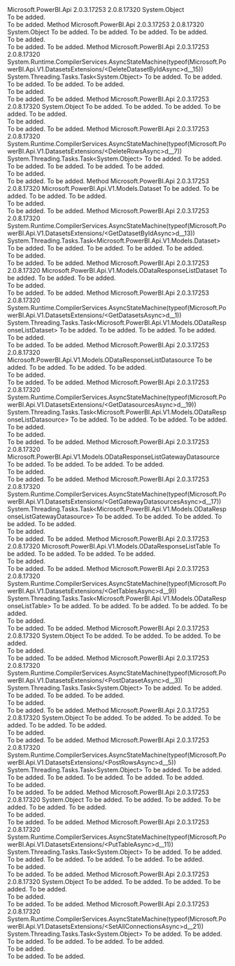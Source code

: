 <Type Name="DatasetsExtensions" FullName="Microsoft.PowerBI.Api.V1.DatasetsExtensions">
  <TypeSignature Language="C#" Value="public static class DatasetsExtensions" />
  <TypeSignature Language="ILAsm" Value=".class public auto ansi abstract sealed beforefieldinit DatasetsExtensions extends System.Object" />
  <TypeSignature Language="DocId" Value="T:Microsoft.PowerBI.Api.V1.DatasetsExtensions" />
  <TypeSignature Language="VB.NET" Value="Public Module DatasetsExtensions" />
  <TypeSignature Language="F#" Value="type DatasetsExtensions = class" />
  <AssemblyInfo>
    <AssemblyName>Microsoft.PowerBI.Api</AssemblyName>
    <AssemblyVersion>2.0.3.17253</AssemblyVersion>
    <AssemblyVersion>2.0.8.17320</AssemblyVersion>
  </AssemblyInfo>
  <Base>
    <BaseTypeName>System.Object</BaseTypeName>
  </Base>
  <Interfaces />
  <Docs>
    <summary>To be added.</summary>
    <remarks>To be added.</remarks>
  </Docs>
  <Members>
    <Member MemberName="DeleteDatasetById">
      <MemberSignature Language="C#" Value="public static object DeleteDatasetById (this Microsoft.PowerBI.Api.V1.IDatasets operations, string collectionName, string workspaceId, string datasetKey);" />
      <MemberSignature Language="ILAsm" Value=".method public static hidebysig object DeleteDatasetById(class Microsoft.PowerBI.Api.V1.IDatasets operations, string collectionName, string workspaceId, string datasetKey) cil managed" />
      <MemberSignature Language="DocId" Value="M:Microsoft.PowerBI.Api.V1.DatasetsExtensions.DeleteDatasetById(Microsoft.PowerBI.Api.V1.IDatasets,System.String,System.String,System.String)" />
      <MemberSignature Language="VB.NET" Value="&lt;Extension()&gt;&#xA;Public Function DeleteDatasetById (operations As IDatasets, collectionName As String, workspaceId As String, datasetKey As String) As Object" />
      <MemberSignature Language="F#" Value="static member DeleteDatasetById : Microsoft.PowerBI.Api.V1.IDatasets * string * string * string -&gt; obj" Usage="Microsoft.PowerBI.Api.V1.DatasetsExtensions.DeleteDatasetById (operations, collectionName, workspaceId, datasetKey)" />
      <MemberType>Method</MemberType>
      <AssemblyInfo>
        <AssemblyName>Microsoft.PowerBI.Api</AssemblyName>
        <AssemblyVersion>2.0.3.17253</AssemblyVersion>
        <AssemblyVersion>2.0.8.17320</AssemblyVersion>
      </AssemblyInfo>
      <ReturnValue>
        <ReturnType>System.Object</ReturnType>
      </ReturnValue>
      <Parameters>
        <Parameter Name="operations" Type="Microsoft.PowerBI.Api.V1.IDatasets" RefType="this" />
        <Parameter Name="collectionName" Type="System.String" />
        <Parameter Name="workspaceId" Type="System.String" />
        <Parameter Name="datasetKey" Type="System.String" />
      </Parameters>
      <Docs>
        <param name="operations">To be added.</param>
        <param name="collectionName">To be added.</param>
        <param name="workspaceId">To be added.</param>
        <param name="datasetKey">To be added.</param>
        <summary>To be added.</summary>
        <returns>To be added.</returns>
        <remarks>To be added.</remarks>
      </Docs>
    </Member>
    <Member MemberName="DeleteDatasetByIdAsync">
      <MemberSignature Language="C#" Value="public static System.Threading.Tasks.Task&lt;object&gt; DeleteDatasetByIdAsync (this Microsoft.PowerBI.Api.V1.IDatasets operations, string collectionName, string workspaceId, string datasetKey, System.Threading.CancellationToken cancellationToken = null);" />
      <MemberSignature Language="ILAsm" Value=".method public static hidebysig class System.Threading.Tasks.Task`1&lt;object&gt; DeleteDatasetByIdAsync(class Microsoft.PowerBI.Api.V1.IDatasets operations, string collectionName, string workspaceId, string datasetKey, valuetype System.Threading.CancellationToken cancellationToken) cil managed" />
      <MemberSignature Language="DocId" Value="M:Microsoft.PowerBI.Api.V1.DatasetsExtensions.DeleteDatasetByIdAsync(Microsoft.PowerBI.Api.V1.IDatasets,System.String,System.String,System.String,System.Threading.CancellationToken)" />
      <MemberSignature Language="F#" Value="static member DeleteDatasetByIdAsync : Microsoft.PowerBI.Api.V1.IDatasets * string * string * string * System.Threading.CancellationToken -&gt; System.Threading.Tasks.Task&lt;obj&gt;" Usage="Microsoft.PowerBI.Api.V1.DatasetsExtensions.DeleteDatasetByIdAsync (operations, collectionName, workspaceId, datasetKey, cancellationToken)" />
      <MemberType>Method</MemberType>
      <AssemblyInfo>
        <AssemblyName>Microsoft.PowerBI.Api</AssemblyName>
        <AssemblyVersion>2.0.3.17253</AssemblyVersion>
        <AssemblyVersion>2.0.8.17320</AssemblyVersion>
      </AssemblyInfo>
      <Attributes>
        <Attribute>
          <AttributeName>System.Runtime.CompilerServices.AsyncStateMachine(typeof(Microsoft.PowerBI.Api.V1.DatasetsExtensions/&lt;DeleteDatasetByIdAsync&gt;d__15))</AttributeName>
        </Attribute>
      </Attributes>
      <ReturnValue>
        <ReturnType>System.Threading.Tasks.Task&lt;System.Object&gt;</ReturnType>
      </ReturnValue>
      <Parameters>
        <Parameter Name="operations" Type="Microsoft.PowerBI.Api.V1.IDatasets" RefType="this" />
        <Parameter Name="collectionName" Type="System.String" />
        <Parameter Name="workspaceId" Type="System.String" />
        <Parameter Name="datasetKey" Type="System.String" />
        <Parameter Name="cancellationToken" Type="System.Threading.CancellationToken" />
      </Parameters>
      <Docs>
        <param name="operations">To be added.</param>
        <param name="collectionName">To be added.</param>
        <param name="workspaceId">To be added.</param>
        <param name="datasetKey">To be added.</param>
        <param name="cancellationToken">To be added.</param>
        <summary>To be added.</summary>
        <returns>To be added.</returns>
        <remarks>To be added.</remarks>
      </Docs>
    </Member>
    <Member MemberName="DeleteRows">
      <MemberSignature Language="C#" Value="public static object DeleteRows (this Microsoft.PowerBI.Api.V1.IDatasets operations, string collectionName, string workspaceId, string datasetKey, string tableName);" />
      <MemberSignature Language="ILAsm" Value=".method public static hidebysig object DeleteRows(class Microsoft.PowerBI.Api.V1.IDatasets operations, string collectionName, string workspaceId, string datasetKey, string tableName) cil managed" />
      <MemberSignature Language="DocId" Value="M:Microsoft.PowerBI.Api.V1.DatasetsExtensions.DeleteRows(Microsoft.PowerBI.Api.V1.IDatasets,System.String,System.String,System.String,System.String)" />
      <MemberSignature Language="VB.NET" Value="&lt;Extension()&gt;&#xA;Public Function DeleteRows (operations As IDatasets, collectionName As String, workspaceId As String, datasetKey As String, tableName As String) As Object" />
      <MemberSignature Language="F#" Value="static member DeleteRows : Microsoft.PowerBI.Api.V1.IDatasets * string * string * string * string -&gt; obj" Usage="Microsoft.PowerBI.Api.V1.DatasetsExtensions.DeleteRows (operations, collectionName, workspaceId, datasetKey, tableName)" />
      <MemberType>Method</MemberType>
      <AssemblyInfo>
        <AssemblyName>Microsoft.PowerBI.Api</AssemblyName>
        <AssemblyVersion>2.0.3.17253</AssemblyVersion>
        <AssemblyVersion>2.0.8.17320</AssemblyVersion>
      </AssemblyInfo>
      <ReturnValue>
        <ReturnType>System.Object</ReturnType>
      </ReturnValue>
      <Parameters>
        <Parameter Name="operations" Type="Microsoft.PowerBI.Api.V1.IDatasets" RefType="this" />
        <Parameter Name="collectionName" Type="System.String" />
        <Parameter Name="workspaceId" Type="System.String" />
        <Parameter Name="datasetKey" Type="System.String" />
        <Parameter Name="tableName" Type="System.String" />
      </Parameters>
      <Docs>
        <param name="operations">To be added.</param>
        <param name="collectionName">To be added.</param>
        <param name="workspaceId">To be added.</param>
        <param name="datasetKey">To be added.</param>
        <param name="tableName">To be added.</param>
        <summary>To be added.</summary>
        <returns>To be added.</returns>
        <remarks>To be added.</remarks>
      </Docs>
    </Member>
    <Member MemberName="DeleteRowsAsync">
      <MemberSignature Language="C#" Value="public static System.Threading.Tasks.Task&lt;object&gt; DeleteRowsAsync (this Microsoft.PowerBI.Api.V1.IDatasets operations, string collectionName, string workspaceId, string datasetKey, string tableName, System.Threading.CancellationToken cancellationToken = null);" />
      <MemberSignature Language="ILAsm" Value=".method public static hidebysig class System.Threading.Tasks.Task`1&lt;object&gt; DeleteRowsAsync(class Microsoft.PowerBI.Api.V1.IDatasets operations, string collectionName, string workspaceId, string datasetKey, string tableName, valuetype System.Threading.CancellationToken cancellationToken) cil managed" />
      <MemberSignature Language="DocId" Value="M:Microsoft.PowerBI.Api.V1.DatasetsExtensions.DeleteRowsAsync(Microsoft.PowerBI.Api.V1.IDatasets,System.String,System.String,System.String,System.String,System.Threading.CancellationToken)" />
      <MemberSignature Language="F#" Value="static member DeleteRowsAsync : Microsoft.PowerBI.Api.V1.IDatasets * string * string * string * string * System.Threading.CancellationToken -&gt; System.Threading.Tasks.Task&lt;obj&gt;" Usage="Microsoft.PowerBI.Api.V1.DatasetsExtensions.DeleteRowsAsync (operations, collectionName, workspaceId, datasetKey, tableName, cancellationToken)" />
      <MemberType>Method</MemberType>
      <AssemblyInfo>
        <AssemblyName>Microsoft.PowerBI.Api</AssemblyName>
        <AssemblyVersion>2.0.3.17253</AssemblyVersion>
        <AssemblyVersion>2.0.8.17320</AssemblyVersion>
      </AssemblyInfo>
      <Attributes>
        <Attribute>
          <AttributeName>System.Runtime.CompilerServices.AsyncStateMachine(typeof(Microsoft.PowerBI.Api.V1.DatasetsExtensions/&lt;DeleteRowsAsync&gt;d__7))</AttributeName>
        </Attribute>
      </Attributes>
      <ReturnValue>
        <ReturnType>System.Threading.Tasks.Task&lt;System.Object&gt;</ReturnType>
      </ReturnValue>
      <Parameters>
        <Parameter Name="operations" Type="Microsoft.PowerBI.Api.V1.IDatasets" RefType="this" />
        <Parameter Name="collectionName" Type="System.String" />
        <Parameter Name="workspaceId" Type="System.String" />
        <Parameter Name="datasetKey" Type="System.String" />
        <Parameter Name="tableName" Type="System.String" />
        <Parameter Name="cancellationToken" Type="System.Threading.CancellationToken" />
      </Parameters>
      <Docs>
        <param name="operations">To be added.</param>
        <param name="collectionName">To be added.</param>
        <param name="workspaceId">To be added.</param>
        <param name="datasetKey">To be added.</param>
        <param name="tableName">To be added.</param>
        <param name="cancellationToken">To be added.</param>
        <summary>To be added.</summary>
        <returns>To be added.</returns>
        <remarks>To be added.</remarks>
      </Docs>
    </Member>
    <Member MemberName="GetDatasetById">
      <MemberSignature Language="C#" Value="public static Microsoft.PowerBI.Api.V1.Models.Dataset GetDatasetById (this Microsoft.PowerBI.Api.V1.IDatasets operations, string collectionName, string workspaceId, string datasetKey);" />
      <MemberSignature Language="ILAsm" Value=".method public static hidebysig class Microsoft.PowerBI.Api.V1.Models.Dataset GetDatasetById(class Microsoft.PowerBI.Api.V1.IDatasets operations, string collectionName, string workspaceId, string datasetKey) cil managed" />
      <MemberSignature Language="DocId" Value="M:Microsoft.PowerBI.Api.V1.DatasetsExtensions.GetDatasetById(Microsoft.PowerBI.Api.V1.IDatasets,System.String,System.String,System.String)" />
      <MemberSignature Language="VB.NET" Value="&lt;Extension()&gt;&#xA;Public Function GetDatasetById (operations As IDatasets, collectionName As String, workspaceId As String, datasetKey As String) As Dataset" />
      <MemberSignature Language="F#" Value="static member GetDatasetById : Microsoft.PowerBI.Api.V1.IDatasets * string * string * string -&gt; Microsoft.PowerBI.Api.V1.Models.Dataset" Usage="Microsoft.PowerBI.Api.V1.DatasetsExtensions.GetDatasetById (operations, collectionName, workspaceId, datasetKey)" />
      <MemberType>Method</MemberType>
      <AssemblyInfo>
        <AssemblyName>Microsoft.PowerBI.Api</AssemblyName>
        <AssemblyVersion>2.0.3.17253</AssemblyVersion>
        <AssemblyVersion>2.0.8.17320</AssemblyVersion>
      </AssemblyInfo>
      <ReturnValue>
        <ReturnType>Microsoft.PowerBI.Api.V1.Models.Dataset</ReturnType>
      </ReturnValue>
      <Parameters>
        <Parameter Name="operations" Type="Microsoft.PowerBI.Api.V1.IDatasets" RefType="this" />
        <Parameter Name="collectionName" Type="System.String" />
        <Parameter Name="workspaceId" Type="System.String" />
        <Parameter Name="datasetKey" Type="System.String" />
      </Parameters>
      <Docs>
        <param name="operations">To be added.</param>
        <param name="collectionName">To be added.</param>
        <param name="workspaceId">To be added.</param>
        <param name="datasetKey">To be added.</param>
        <summary>To be added.</summary>
        <returns>To be added.</returns>
        <remarks>To be added.</remarks>
      </Docs>
    </Member>
    <Member MemberName="GetDatasetByIdAsync">
      <MemberSignature Language="C#" Value="public static System.Threading.Tasks.Task&lt;Microsoft.PowerBI.Api.V1.Models.Dataset&gt; GetDatasetByIdAsync (this Microsoft.PowerBI.Api.V1.IDatasets operations, string collectionName, string workspaceId, string datasetKey, System.Threading.CancellationToken cancellationToken = null);" />
      <MemberSignature Language="ILAsm" Value=".method public static hidebysig class System.Threading.Tasks.Task`1&lt;class Microsoft.PowerBI.Api.V1.Models.Dataset&gt; GetDatasetByIdAsync(class Microsoft.PowerBI.Api.V1.IDatasets operations, string collectionName, string workspaceId, string datasetKey, valuetype System.Threading.CancellationToken cancellationToken) cil managed" />
      <MemberSignature Language="DocId" Value="M:Microsoft.PowerBI.Api.V1.DatasetsExtensions.GetDatasetByIdAsync(Microsoft.PowerBI.Api.V1.IDatasets,System.String,System.String,System.String,System.Threading.CancellationToken)" />
      <MemberSignature Language="F#" Value="static member GetDatasetByIdAsync : Microsoft.PowerBI.Api.V1.IDatasets * string * string * string * System.Threading.CancellationToken -&gt; System.Threading.Tasks.Task&lt;Microsoft.PowerBI.Api.V1.Models.Dataset&gt;" Usage="Microsoft.PowerBI.Api.V1.DatasetsExtensions.GetDatasetByIdAsync (operations, collectionName, workspaceId, datasetKey, cancellationToken)" />
      <MemberType>Method</MemberType>
      <AssemblyInfo>
        <AssemblyName>Microsoft.PowerBI.Api</AssemblyName>
        <AssemblyVersion>2.0.3.17253</AssemblyVersion>
        <AssemblyVersion>2.0.8.17320</AssemblyVersion>
      </AssemblyInfo>
      <Attributes>
        <Attribute>
          <AttributeName>System.Runtime.CompilerServices.AsyncStateMachine(typeof(Microsoft.PowerBI.Api.V1.DatasetsExtensions/&lt;GetDatasetByIdAsync&gt;d__13))</AttributeName>
        </Attribute>
      </Attributes>
      <ReturnValue>
        <ReturnType>System.Threading.Tasks.Task&lt;Microsoft.PowerBI.Api.V1.Models.Dataset&gt;</ReturnType>
      </ReturnValue>
      <Parameters>
        <Parameter Name="operations" Type="Microsoft.PowerBI.Api.V1.IDatasets" RefType="this" />
        <Parameter Name="collectionName" Type="System.String" />
        <Parameter Name="workspaceId" Type="System.String" />
        <Parameter Name="datasetKey" Type="System.String" />
        <Parameter Name="cancellationToken" Type="System.Threading.CancellationToken" />
      </Parameters>
      <Docs>
        <param name="operations">To be added.</param>
        <param name="collectionName">To be added.</param>
        <param name="workspaceId">To be added.</param>
        <param name="datasetKey">To be added.</param>
        <param name="cancellationToken">To be added.</param>
        <summary>To be added.</summary>
        <returns>To be added.</returns>
        <remarks>To be added.</remarks>
      </Docs>
    </Member>
    <Member MemberName="GetDatasets">
      <MemberSignature Language="C#" Value="public static Microsoft.PowerBI.Api.V1.Models.ODataResponseListDataset GetDatasets (this Microsoft.PowerBI.Api.V1.IDatasets operations, string collectionName, string workspaceId);" />
      <MemberSignature Language="ILAsm" Value=".method public static hidebysig class Microsoft.PowerBI.Api.V1.Models.ODataResponseListDataset GetDatasets(class Microsoft.PowerBI.Api.V1.IDatasets operations, string collectionName, string workspaceId) cil managed" />
      <MemberSignature Language="DocId" Value="M:Microsoft.PowerBI.Api.V1.DatasetsExtensions.GetDatasets(Microsoft.PowerBI.Api.V1.IDatasets,System.String,System.String)" />
      <MemberSignature Language="VB.NET" Value="&lt;Extension()&gt;&#xA;Public Function GetDatasets (operations As IDatasets, collectionName As String, workspaceId As String) As ODataResponseListDataset" />
      <MemberSignature Language="F#" Value="static member GetDatasets : Microsoft.PowerBI.Api.V1.IDatasets * string * string -&gt; Microsoft.PowerBI.Api.V1.Models.ODataResponseListDataset" Usage="Microsoft.PowerBI.Api.V1.DatasetsExtensions.GetDatasets (operations, collectionName, workspaceId)" />
      <MemberType>Method</MemberType>
      <AssemblyInfo>
        <AssemblyName>Microsoft.PowerBI.Api</AssemblyName>
        <AssemblyVersion>2.0.3.17253</AssemblyVersion>
        <AssemblyVersion>2.0.8.17320</AssemblyVersion>
      </AssemblyInfo>
      <ReturnValue>
        <ReturnType>Microsoft.PowerBI.Api.V1.Models.ODataResponseListDataset</ReturnType>
      </ReturnValue>
      <Parameters>
        <Parameter Name="operations" Type="Microsoft.PowerBI.Api.V1.IDatasets" RefType="this" />
        <Parameter Name="collectionName" Type="System.String" />
        <Parameter Name="workspaceId" Type="System.String" />
      </Parameters>
      <Docs>
        <param name="operations">To be added.</param>
        <param name="collectionName">To be added.</param>
        <param name="workspaceId">To be added.</param>
        <summary>To be added.</summary>
        <returns>To be added.</returns>
        <remarks>To be added.</remarks>
      </Docs>
    </Member>
    <Member MemberName="GetDatasetsAsync">
      <MemberSignature Language="C#" Value="public static System.Threading.Tasks.Task&lt;Microsoft.PowerBI.Api.V1.Models.ODataResponseListDataset&gt; GetDatasetsAsync (this Microsoft.PowerBI.Api.V1.IDatasets operations, string collectionName, string workspaceId, System.Threading.CancellationToken cancellationToken = null);" />
      <MemberSignature Language="ILAsm" Value=".method public static hidebysig class System.Threading.Tasks.Task`1&lt;class Microsoft.PowerBI.Api.V1.Models.ODataResponseListDataset&gt; GetDatasetsAsync(class Microsoft.PowerBI.Api.V1.IDatasets operations, string collectionName, string workspaceId, valuetype System.Threading.CancellationToken cancellationToken) cil managed" />
      <MemberSignature Language="DocId" Value="M:Microsoft.PowerBI.Api.V1.DatasetsExtensions.GetDatasetsAsync(Microsoft.PowerBI.Api.V1.IDatasets,System.String,System.String,System.Threading.CancellationToken)" />
      <MemberSignature Language="F#" Value="static member GetDatasetsAsync : Microsoft.PowerBI.Api.V1.IDatasets * string * string * System.Threading.CancellationToken -&gt; System.Threading.Tasks.Task&lt;Microsoft.PowerBI.Api.V1.Models.ODataResponseListDataset&gt;" Usage="Microsoft.PowerBI.Api.V1.DatasetsExtensions.GetDatasetsAsync (operations, collectionName, workspaceId, cancellationToken)" />
      <MemberType>Method</MemberType>
      <AssemblyInfo>
        <AssemblyName>Microsoft.PowerBI.Api</AssemblyName>
        <AssemblyVersion>2.0.3.17253</AssemblyVersion>
        <AssemblyVersion>2.0.8.17320</AssemblyVersion>
      </AssemblyInfo>
      <Attributes>
        <Attribute>
          <AttributeName>System.Runtime.CompilerServices.AsyncStateMachine(typeof(Microsoft.PowerBI.Api.V1.DatasetsExtensions/&lt;GetDatasetsAsync&gt;d__1))</AttributeName>
        </Attribute>
      </Attributes>
      <ReturnValue>
        <ReturnType>System.Threading.Tasks.Task&lt;Microsoft.PowerBI.Api.V1.Models.ODataResponseListDataset&gt;</ReturnType>
      </ReturnValue>
      <Parameters>
        <Parameter Name="operations" Type="Microsoft.PowerBI.Api.V1.IDatasets" RefType="this" />
        <Parameter Name="collectionName" Type="System.String" />
        <Parameter Name="workspaceId" Type="System.String" />
        <Parameter Name="cancellationToken" Type="System.Threading.CancellationToken" />
      </Parameters>
      <Docs>
        <param name="operations">To be added.</param>
        <param name="collectionName">To be added.</param>
        <param name="workspaceId">To be added.</param>
        <param name="cancellationToken">To be added.</param>
        <summary>To be added.</summary>
        <returns>To be added.</returns>
        <remarks>To be added.</remarks>
      </Docs>
    </Member>
    <Member MemberName="GetDatasources">
      <MemberSignature Language="C#" Value="public static Microsoft.PowerBI.Api.V1.Models.ODataResponseListDatasource GetDatasources (this Microsoft.PowerBI.Api.V1.IDatasets operations, string collectionName, string workspaceId, string datasetKey);" />
      <MemberSignature Language="ILAsm" Value=".method public static hidebysig class Microsoft.PowerBI.Api.V1.Models.ODataResponseListDatasource GetDatasources(class Microsoft.PowerBI.Api.V1.IDatasets operations, string collectionName, string workspaceId, string datasetKey) cil managed" />
      <MemberSignature Language="DocId" Value="M:Microsoft.PowerBI.Api.V1.DatasetsExtensions.GetDatasources(Microsoft.PowerBI.Api.V1.IDatasets,System.String,System.String,System.String)" />
      <MemberSignature Language="VB.NET" Value="&lt;Extension()&gt;&#xA;Public Function GetDatasources (operations As IDatasets, collectionName As String, workspaceId As String, datasetKey As String) As ODataResponseListDatasource" />
      <MemberSignature Language="F#" Value="static member GetDatasources : Microsoft.PowerBI.Api.V1.IDatasets * string * string * string -&gt; Microsoft.PowerBI.Api.V1.Models.ODataResponseListDatasource" Usage="Microsoft.PowerBI.Api.V1.DatasetsExtensions.GetDatasources (operations, collectionName, workspaceId, datasetKey)" />
      <MemberType>Method</MemberType>
      <AssemblyInfo>
        <AssemblyName>Microsoft.PowerBI.Api</AssemblyName>
        <AssemblyVersion>2.0.3.17253</AssemblyVersion>
        <AssemblyVersion>2.0.8.17320</AssemblyVersion>
      </AssemblyInfo>
      <ReturnValue>
        <ReturnType>Microsoft.PowerBI.Api.V1.Models.ODataResponseListDatasource</ReturnType>
      </ReturnValue>
      <Parameters>
        <Parameter Name="operations" Type="Microsoft.PowerBI.Api.V1.IDatasets" RefType="this" />
        <Parameter Name="collectionName" Type="System.String" />
        <Parameter Name="workspaceId" Type="System.String" />
        <Parameter Name="datasetKey" Type="System.String" />
      </Parameters>
      <Docs>
        <param name="operations">To be added.</param>
        <param name="collectionName">To be added.</param>
        <param name="workspaceId">To be added.</param>
        <param name="datasetKey">To be added.</param>
        <summary>To be added.</summary>
        <returns>To be added.</returns>
        <remarks>To be added.</remarks>
      </Docs>
    </Member>
    <Member MemberName="GetDatasourcesAsync">
      <MemberSignature Language="C#" Value="public static System.Threading.Tasks.Task&lt;Microsoft.PowerBI.Api.V1.Models.ODataResponseListDatasource&gt; GetDatasourcesAsync (this Microsoft.PowerBI.Api.V1.IDatasets operations, string collectionName, string workspaceId, string datasetKey, System.Threading.CancellationToken cancellationToken = null);" />
      <MemberSignature Language="ILAsm" Value=".method public static hidebysig class System.Threading.Tasks.Task`1&lt;class Microsoft.PowerBI.Api.V1.Models.ODataResponseListDatasource&gt; GetDatasourcesAsync(class Microsoft.PowerBI.Api.V1.IDatasets operations, string collectionName, string workspaceId, string datasetKey, valuetype System.Threading.CancellationToken cancellationToken) cil managed" />
      <MemberSignature Language="DocId" Value="M:Microsoft.PowerBI.Api.V1.DatasetsExtensions.GetDatasourcesAsync(Microsoft.PowerBI.Api.V1.IDatasets,System.String,System.String,System.String,System.Threading.CancellationToken)" />
      <MemberSignature Language="F#" Value="static member GetDatasourcesAsync : Microsoft.PowerBI.Api.V1.IDatasets * string * string * string * System.Threading.CancellationToken -&gt; System.Threading.Tasks.Task&lt;Microsoft.PowerBI.Api.V1.Models.ODataResponseListDatasource&gt;" Usage="Microsoft.PowerBI.Api.V1.DatasetsExtensions.GetDatasourcesAsync (operations, collectionName, workspaceId, datasetKey, cancellationToken)" />
      <MemberType>Method</MemberType>
      <AssemblyInfo>
        <AssemblyName>Microsoft.PowerBI.Api</AssemblyName>
        <AssemblyVersion>2.0.3.17253</AssemblyVersion>
        <AssemblyVersion>2.0.8.17320</AssemblyVersion>
      </AssemblyInfo>
      <Attributes>
        <Attribute>
          <AttributeName>System.Runtime.CompilerServices.AsyncStateMachine(typeof(Microsoft.PowerBI.Api.V1.DatasetsExtensions/&lt;GetDatasourcesAsync&gt;d__19))</AttributeName>
        </Attribute>
      </Attributes>
      <ReturnValue>
        <ReturnType>System.Threading.Tasks.Task&lt;Microsoft.PowerBI.Api.V1.Models.ODataResponseListDatasource&gt;</ReturnType>
      </ReturnValue>
      <Parameters>
        <Parameter Name="operations" Type="Microsoft.PowerBI.Api.V1.IDatasets" RefType="this" />
        <Parameter Name="collectionName" Type="System.String" />
        <Parameter Name="workspaceId" Type="System.String" />
        <Parameter Name="datasetKey" Type="System.String" />
        <Parameter Name="cancellationToken" Type="System.Threading.CancellationToken" />
      </Parameters>
      <Docs>
        <param name="operations">To be added.</param>
        <param name="collectionName">To be added.</param>
        <param name="workspaceId">To be added.</param>
        <param name="datasetKey">To be added.</param>
        <param name="cancellationToken">To be added.</param>
        <summary>To be added.</summary>
        <returns>To be added.</returns>
        <remarks>To be added.</remarks>
      </Docs>
    </Member>
    <Member MemberName="GetGatewayDatasources">
      <MemberSignature Language="C#" Value="public static Microsoft.PowerBI.Api.V1.Models.ODataResponseListGatewayDatasource GetGatewayDatasources (this Microsoft.PowerBI.Api.V1.IDatasets operations, string collectionName, string workspaceId, string datasetKey);" />
      <MemberSignature Language="ILAsm" Value=".method public static hidebysig class Microsoft.PowerBI.Api.V1.Models.ODataResponseListGatewayDatasource GetGatewayDatasources(class Microsoft.PowerBI.Api.V1.IDatasets operations, string collectionName, string workspaceId, string datasetKey) cil managed" />
      <MemberSignature Language="DocId" Value="M:Microsoft.PowerBI.Api.V1.DatasetsExtensions.GetGatewayDatasources(Microsoft.PowerBI.Api.V1.IDatasets,System.String,System.String,System.String)" />
      <MemberSignature Language="VB.NET" Value="&lt;Extension()&gt;&#xA;Public Function GetGatewayDatasources (operations As IDatasets, collectionName As String, workspaceId As String, datasetKey As String) As ODataResponseListGatewayDatasource" />
      <MemberSignature Language="F#" Value="static member GetGatewayDatasources : Microsoft.PowerBI.Api.V1.IDatasets * string * string * string -&gt; Microsoft.PowerBI.Api.V1.Models.ODataResponseListGatewayDatasource" Usage="Microsoft.PowerBI.Api.V1.DatasetsExtensions.GetGatewayDatasources (operations, collectionName, workspaceId, datasetKey)" />
      <MemberType>Method</MemberType>
      <AssemblyInfo>
        <AssemblyName>Microsoft.PowerBI.Api</AssemblyName>
        <AssemblyVersion>2.0.3.17253</AssemblyVersion>
        <AssemblyVersion>2.0.8.17320</AssemblyVersion>
      </AssemblyInfo>
      <ReturnValue>
        <ReturnType>Microsoft.PowerBI.Api.V1.Models.ODataResponseListGatewayDatasource</ReturnType>
      </ReturnValue>
      <Parameters>
        <Parameter Name="operations" Type="Microsoft.PowerBI.Api.V1.IDatasets" RefType="this" />
        <Parameter Name="collectionName" Type="System.String" />
        <Parameter Name="workspaceId" Type="System.String" />
        <Parameter Name="datasetKey" Type="System.String" />
      </Parameters>
      <Docs>
        <param name="operations">To be added.</param>
        <param name="collectionName">To be added.</param>
        <param name="workspaceId">To be added.</param>
        <param name="datasetKey">To be added.</param>
        <summary>To be added.</summary>
        <returns>To be added.</returns>
        <remarks>To be added.</remarks>
      </Docs>
    </Member>
    <Member MemberName="GetGatewayDatasourcesAsync">
      <MemberSignature Language="C#" Value="public static System.Threading.Tasks.Task&lt;Microsoft.PowerBI.Api.V1.Models.ODataResponseListGatewayDatasource&gt; GetGatewayDatasourcesAsync (this Microsoft.PowerBI.Api.V1.IDatasets operations, string collectionName, string workspaceId, string datasetKey, System.Threading.CancellationToken cancellationToken = null);" />
      <MemberSignature Language="ILAsm" Value=".method public static hidebysig class System.Threading.Tasks.Task`1&lt;class Microsoft.PowerBI.Api.V1.Models.ODataResponseListGatewayDatasource&gt; GetGatewayDatasourcesAsync(class Microsoft.PowerBI.Api.V1.IDatasets operations, string collectionName, string workspaceId, string datasetKey, valuetype System.Threading.CancellationToken cancellationToken) cil managed" />
      <MemberSignature Language="DocId" Value="M:Microsoft.PowerBI.Api.V1.DatasetsExtensions.GetGatewayDatasourcesAsync(Microsoft.PowerBI.Api.V1.IDatasets,System.String,System.String,System.String,System.Threading.CancellationToken)" />
      <MemberSignature Language="F#" Value="static member GetGatewayDatasourcesAsync : Microsoft.PowerBI.Api.V1.IDatasets * string * string * string * System.Threading.CancellationToken -&gt; System.Threading.Tasks.Task&lt;Microsoft.PowerBI.Api.V1.Models.ODataResponseListGatewayDatasource&gt;" Usage="Microsoft.PowerBI.Api.V1.DatasetsExtensions.GetGatewayDatasourcesAsync (operations, collectionName, workspaceId, datasetKey, cancellationToken)" />
      <MemberType>Method</MemberType>
      <AssemblyInfo>
        <AssemblyName>Microsoft.PowerBI.Api</AssemblyName>
        <AssemblyVersion>2.0.3.17253</AssemblyVersion>
        <AssemblyVersion>2.0.8.17320</AssemblyVersion>
      </AssemblyInfo>
      <Attributes>
        <Attribute>
          <AttributeName>System.Runtime.CompilerServices.AsyncStateMachine(typeof(Microsoft.PowerBI.Api.V1.DatasetsExtensions/&lt;GetGatewayDatasourcesAsync&gt;d__17))</AttributeName>
        </Attribute>
      </Attributes>
      <ReturnValue>
        <ReturnType>System.Threading.Tasks.Task&lt;Microsoft.PowerBI.Api.V1.Models.ODataResponseListGatewayDatasource&gt;</ReturnType>
      </ReturnValue>
      <Parameters>
        <Parameter Name="operations" Type="Microsoft.PowerBI.Api.V1.IDatasets" RefType="this" />
        <Parameter Name="collectionName" Type="System.String" />
        <Parameter Name="workspaceId" Type="System.String" />
        <Parameter Name="datasetKey" Type="System.String" />
        <Parameter Name="cancellationToken" Type="System.Threading.CancellationToken" />
      </Parameters>
      <Docs>
        <param name="operations">To be added.</param>
        <param name="collectionName">To be added.</param>
        <param name="workspaceId">To be added.</param>
        <param name="datasetKey">To be added.</param>
        <param name="cancellationToken">To be added.</param>
        <summary>To be added.</summary>
        <returns>To be added.</returns>
        <remarks>To be added.</remarks>
      </Docs>
    </Member>
    <Member MemberName="GetTables">
      <MemberSignature Language="C#" Value="public static Microsoft.PowerBI.Api.V1.Models.ODataResponseListTable GetTables (this Microsoft.PowerBI.Api.V1.IDatasets operations, string collectionName, string workspaceId, string datasetKey);" />
      <MemberSignature Language="ILAsm" Value=".method public static hidebysig class Microsoft.PowerBI.Api.V1.Models.ODataResponseListTable GetTables(class Microsoft.PowerBI.Api.V1.IDatasets operations, string collectionName, string workspaceId, string datasetKey) cil managed" />
      <MemberSignature Language="DocId" Value="M:Microsoft.PowerBI.Api.V1.DatasetsExtensions.GetTables(Microsoft.PowerBI.Api.V1.IDatasets,System.String,System.String,System.String)" />
      <MemberSignature Language="VB.NET" Value="&lt;Extension()&gt;&#xA;Public Function GetTables (operations As IDatasets, collectionName As String, workspaceId As String, datasetKey As String) As ODataResponseListTable" />
      <MemberSignature Language="F#" Value="static member GetTables : Microsoft.PowerBI.Api.V1.IDatasets * string * string * string -&gt; Microsoft.PowerBI.Api.V1.Models.ODataResponseListTable" Usage="Microsoft.PowerBI.Api.V1.DatasetsExtensions.GetTables (operations, collectionName, workspaceId, datasetKey)" />
      <MemberType>Method</MemberType>
      <AssemblyInfo>
        <AssemblyName>Microsoft.PowerBI.Api</AssemblyName>
        <AssemblyVersion>2.0.3.17253</AssemblyVersion>
        <AssemblyVersion>2.0.8.17320</AssemblyVersion>
      </AssemblyInfo>
      <ReturnValue>
        <ReturnType>Microsoft.PowerBI.Api.V1.Models.ODataResponseListTable</ReturnType>
      </ReturnValue>
      <Parameters>
        <Parameter Name="operations" Type="Microsoft.PowerBI.Api.V1.IDatasets" RefType="this" />
        <Parameter Name="collectionName" Type="System.String" />
        <Parameter Name="workspaceId" Type="System.String" />
        <Parameter Name="datasetKey" Type="System.String" />
      </Parameters>
      <Docs>
        <param name="operations">To be added.</param>
        <param name="collectionName">To be added.</param>
        <param name="workspaceId">To be added.</param>
        <param name="datasetKey">To be added.</param>
        <summary>To be added.</summary>
        <returns>To be added.</returns>
        <remarks>To be added.</remarks>
      </Docs>
    </Member>
    <Member MemberName="GetTablesAsync">
      <MemberSignature Language="C#" Value="public static System.Threading.Tasks.Task&lt;Microsoft.PowerBI.Api.V1.Models.ODataResponseListTable&gt; GetTablesAsync (this Microsoft.PowerBI.Api.V1.IDatasets operations, string collectionName, string workspaceId, string datasetKey, System.Threading.CancellationToken cancellationToken = null);" />
      <MemberSignature Language="ILAsm" Value=".method public static hidebysig class System.Threading.Tasks.Task`1&lt;class Microsoft.PowerBI.Api.V1.Models.ODataResponseListTable&gt; GetTablesAsync(class Microsoft.PowerBI.Api.V1.IDatasets operations, string collectionName, string workspaceId, string datasetKey, valuetype System.Threading.CancellationToken cancellationToken) cil managed" />
      <MemberSignature Language="DocId" Value="M:Microsoft.PowerBI.Api.V1.DatasetsExtensions.GetTablesAsync(Microsoft.PowerBI.Api.V1.IDatasets,System.String,System.String,System.String,System.Threading.CancellationToken)" />
      <MemberSignature Language="F#" Value="static member GetTablesAsync : Microsoft.PowerBI.Api.V1.IDatasets * string * string * string * System.Threading.CancellationToken -&gt; System.Threading.Tasks.Task&lt;Microsoft.PowerBI.Api.V1.Models.ODataResponseListTable&gt;" Usage="Microsoft.PowerBI.Api.V1.DatasetsExtensions.GetTablesAsync (operations, collectionName, workspaceId, datasetKey, cancellationToken)" />
      <MemberType>Method</MemberType>
      <AssemblyInfo>
        <AssemblyName>Microsoft.PowerBI.Api</AssemblyName>
        <AssemblyVersion>2.0.3.17253</AssemblyVersion>
        <AssemblyVersion>2.0.8.17320</AssemblyVersion>
      </AssemblyInfo>
      <Attributes>
        <Attribute>
          <AttributeName>System.Runtime.CompilerServices.AsyncStateMachine(typeof(Microsoft.PowerBI.Api.V1.DatasetsExtensions/&lt;GetTablesAsync&gt;d__9))</AttributeName>
        </Attribute>
      </Attributes>
      <ReturnValue>
        <ReturnType>System.Threading.Tasks.Task&lt;Microsoft.PowerBI.Api.V1.Models.ODataResponseListTable&gt;</ReturnType>
      </ReturnValue>
      <Parameters>
        <Parameter Name="operations" Type="Microsoft.PowerBI.Api.V1.IDatasets" RefType="this" />
        <Parameter Name="collectionName" Type="System.String" />
        <Parameter Name="workspaceId" Type="System.String" />
        <Parameter Name="datasetKey" Type="System.String" />
        <Parameter Name="cancellationToken" Type="System.Threading.CancellationToken" />
      </Parameters>
      <Docs>
        <param name="operations">To be added.</param>
        <param name="collectionName">To be added.</param>
        <param name="workspaceId">To be added.</param>
        <param name="datasetKey">To be added.</param>
        <param name="cancellationToken">To be added.</param>
        <summary>To be added.</summary>
        <returns>To be added.</returns>
        <remarks>To be added.</remarks>
      </Docs>
    </Member>
    <Member MemberName="PostDataset">
      <MemberSignature Language="C#" Value="public static object PostDataset (this Microsoft.PowerBI.Api.V1.IDatasets operations, string collectionName, string workspaceId, Microsoft.PowerBI.Api.V1.Models.Dataset dataset);" />
      <MemberSignature Language="ILAsm" Value=".method public static hidebysig object PostDataset(class Microsoft.PowerBI.Api.V1.IDatasets operations, string collectionName, string workspaceId, class Microsoft.PowerBI.Api.V1.Models.Dataset dataset) cil managed" />
      <MemberSignature Language="DocId" Value="M:Microsoft.PowerBI.Api.V1.DatasetsExtensions.PostDataset(Microsoft.PowerBI.Api.V1.IDatasets,System.String,System.String,Microsoft.PowerBI.Api.V1.Models.Dataset)" />
      <MemberSignature Language="F#" Value="static member PostDataset : Microsoft.PowerBI.Api.V1.IDatasets * string * string * Microsoft.PowerBI.Api.V1.Models.Dataset -&gt; obj" Usage="Microsoft.PowerBI.Api.V1.DatasetsExtensions.PostDataset (operations, collectionName, workspaceId, dataset)" />
      <MemberType>Method</MemberType>
      <AssemblyInfo>
        <AssemblyName>Microsoft.PowerBI.Api</AssemblyName>
        <AssemblyVersion>2.0.3.17253</AssemblyVersion>
        <AssemblyVersion>2.0.8.17320</AssemblyVersion>
      </AssemblyInfo>
      <ReturnValue>
        <ReturnType>System.Object</ReturnType>
      </ReturnValue>
      <Parameters>
        <Parameter Name="operations" Type="Microsoft.PowerBI.Api.V1.IDatasets" RefType="this" />
        <Parameter Name="collectionName" Type="System.String" />
        <Parameter Name="workspaceId" Type="System.String" />
        <Parameter Name="dataset" Type="Microsoft.PowerBI.Api.V1.Models.Dataset" />
      </Parameters>
      <Docs>
        <param name="operations">To be added.</param>
        <param name="collectionName">To be added.</param>
        <param name="workspaceId">To be added.</param>
        <param name="dataset">To be added.</param>
        <summary>To be added.</summary>
        <returns>To be added.</returns>
        <remarks>To be added.</remarks>
      </Docs>
    </Member>
    <Member MemberName="PostDatasetAsync">
      <MemberSignature Language="C#" Value="public static System.Threading.Tasks.Task&lt;object&gt; PostDatasetAsync (this Microsoft.PowerBI.Api.V1.IDatasets operations, string collectionName, string workspaceId, Microsoft.PowerBI.Api.V1.Models.Dataset dataset, System.Threading.CancellationToken cancellationToken = null);" />
      <MemberSignature Language="ILAsm" Value=".method public static hidebysig class System.Threading.Tasks.Task`1&lt;object&gt; PostDatasetAsync(class Microsoft.PowerBI.Api.V1.IDatasets operations, string collectionName, string workspaceId, class Microsoft.PowerBI.Api.V1.Models.Dataset dataset, valuetype System.Threading.CancellationToken cancellationToken) cil managed" />
      <MemberSignature Language="DocId" Value="M:Microsoft.PowerBI.Api.V1.DatasetsExtensions.PostDatasetAsync(Microsoft.PowerBI.Api.V1.IDatasets,System.String,System.String,Microsoft.PowerBI.Api.V1.Models.Dataset,System.Threading.CancellationToken)" />
      <MemberSignature Language="F#" Value="static member PostDatasetAsync : Microsoft.PowerBI.Api.V1.IDatasets * string * string * Microsoft.PowerBI.Api.V1.Models.Dataset * System.Threading.CancellationToken -&gt; System.Threading.Tasks.Task&lt;obj&gt;" Usage="Microsoft.PowerBI.Api.V1.DatasetsExtensions.PostDatasetAsync (operations, collectionName, workspaceId, dataset, cancellationToken)" />
      <MemberType>Method</MemberType>
      <AssemblyInfo>
        <AssemblyName>Microsoft.PowerBI.Api</AssemblyName>
        <AssemblyVersion>2.0.3.17253</AssemblyVersion>
        <AssemblyVersion>2.0.8.17320</AssemblyVersion>
      </AssemblyInfo>
      <Attributes>
        <Attribute>
          <AttributeName>System.Runtime.CompilerServices.AsyncStateMachine(typeof(Microsoft.PowerBI.Api.V1.DatasetsExtensions/&lt;PostDatasetAsync&gt;d__3))</AttributeName>
        </Attribute>
      </Attributes>
      <ReturnValue>
        <ReturnType>System.Threading.Tasks.Task&lt;System.Object&gt;</ReturnType>
      </ReturnValue>
      <Parameters>
        <Parameter Name="operations" Type="Microsoft.PowerBI.Api.V1.IDatasets" RefType="this" />
        <Parameter Name="collectionName" Type="System.String" />
        <Parameter Name="workspaceId" Type="System.String" />
        <Parameter Name="dataset" Type="Microsoft.PowerBI.Api.V1.Models.Dataset" />
        <Parameter Name="cancellationToken" Type="System.Threading.CancellationToken" />
      </Parameters>
      <Docs>
        <param name="operations">To be added.</param>
        <param name="collectionName">To be added.</param>
        <param name="workspaceId">To be added.</param>
        <param name="dataset">To be added.</param>
        <param name="cancellationToken">To be added.</param>
        <summary>To be added.</summary>
        <returns>To be added.</returns>
        <remarks>To be added.</remarks>
      </Docs>
    </Member>
    <Member MemberName="PostRows">
      <MemberSignature Language="C#" Value="public static object PostRows (this Microsoft.PowerBI.Api.V1.IDatasets operations, string collectionName, string workspaceId, string datasetKey, string tableName, object requestMessage);" />
      <MemberSignature Language="ILAsm" Value=".method public static hidebysig object PostRows(class Microsoft.PowerBI.Api.V1.IDatasets operations, string collectionName, string workspaceId, string datasetKey, string tableName, object requestMessage) cil managed" />
      <MemberSignature Language="DocId" Value="M:Microsoft.PowerBI.Api.V1.DatasetsExtensions.PostRows(Microsoft.PowerBI.Api.V1.IDatasets,System.String,System.String,System.String,System.String,System.Object)" />
      <MemberSignature Language="VB.NET" Value="&lt;Extension()&gt;&#xA;Public Function PostRows (operations As IDatasets, collectionName As String, workspaceId As String, datasetKey As String, tableName As String, requestMessage As Object) As Object" />
      <MemberSignature Language="F#" Value="static member PostRows : Microsoft.PowerBI.Api.V1.IDatasets * string * string * string * string * obj -&gt; obj" Usage="Microsoft.PowerBI.Api.V1.DatasetsExtensions.PostRows (operations, collectionName, workspaceId, datasetKey, tableName, requestMessage)" />
      <MemberType>Method</MemberType>
      <AssemblyInfo>
        <AssemblyName>Microsoft.PowerBI.Api</AssemblyName>
        <AssemblyVersion>2.0.3.17253</AssemblyVersion>
        <AssemblyVersion>2.0.8.17320</AssemblyVersion>
      </AssemblyInfo>
      <ReturnValue>
        <ReturnType>System.Object</ReturnType>
      </ReturnValue>
      <Parameters>
        <Parameter Name="operations" Type="Microsoft.PowerBI.Api.V1.IDatasets" RefType="this" />
        <Parameter Name="collectionName" Type="System.String" />
        <Parameter Name="workspaceId" Type="System.String" />
        <Parameter Name="datasetKey" Type="System.String" />
        <Parameter Name="tableName" Type="System.String" />
        <Parameter Name="requestMessage" Type="System.Object" />
      </Parameters>
      <Docs>
        <param name="operations">To be added.</param>
        <param name="collectionName">To be added.</param>
        <param name="workspaceId">To be added.</param>
        <param name="datasetKey">To be added.</param>
        <param name="tableName">To be added.</param>
        <param name="requestMessage">To be added.</param>
        <summary>To be added.</summary>
        <returns>To be added.</returns>
        <remarks>To be added.</remarks>
      </Docs>
    </Member>
    <Member MemberName="PostRowsAsync">
      <MemberSignature Language="C#" Value="public static System.Threading.Tasks.Task&lt;object&gt; PostRowsAsync (this Microsoft.PowerBI.Api.V1.IDatasets operations, string collectionName, string workspaceId, string datasetKey, string tableName, object requestMessage, System.Threading.CancellationToken cancellationToken = null);" />
      <MemberSignature Language="ILAsm" Value=".method public static hidebysig class System.Threading.Tasks.Task`1&lt;object&gt; PostRowsAsync(class Microsoft.PowerBI.Api.V1.IDatasets operations, string collectionName, string workspaceId, string datasetKey, string tableName, object requestMessage, valuetype System.Threading.CancellationToken cancellationToken) cil managed" />
      <MemberSignature Language="DocId" Value="M:Microsoft.PowerBI.Api.V1.DatasetsExtensions.PostRowsAsync(Microsoft.PowerBI.Api.V1.IDatasets,System.String,System.String,System.String,System.String,System.Object,System.Threading.CancellationToken)" />
      <MemberSignature Language="F#" Value="static member PostRowsAsync : Microsoft.PowerBI.Api.V1.IDatasets * string * string * string * string * obj * System.Threading.CancellationToken -&gt; System.Threading.Tasks.Task&lt;obj&gt;" Usage="Microsoft.PowerBI.Api.V1.DatasetsExtensions.PostRowsAsync (operations, collectionName, workspaceId, datasetKey, tableName, requestMessage, cancellationToken)" />
      <MemberType>Method</MemberType>
      <AssemblyInfo>
        <AssemblyName>Microsoft.PowerBI.Api</AssemblyName>
        <AssemblyVersion>2.0.3.17253</AssemblyVersion>
        <AssemblyVersion>2.0.8.17320</AssemblyVersion>
      </AssemblyInfo>
      <Attributes>
        <Attribute>
          <AttributeName>System.Runtime.CompilerServices.AsyncStateMachine(typeof(Microsoft.PowerBI.Api.V1.DatasetsExtensions/&lt;PostRowsAsync&gt;d__5))</AttributeName>
        </Attribute>
      </Attributes>
      <ReturnValue>
        <ReturnType>System.Threading.Tasks.Task&lt;System.Object&gt;</ReturnType>
      </ReturnValue>
      <Parameters>
        <Parameter Name="operations" Type="Microsoft.PowerBI.Api.V1.IDatasets" RefType="this" />
        <Parameter Name="collectionName" Type="System.String" />
        <Parameter Name="workspaceId" Type="System.String" />
        <Parameter Name="datasetKey" Type="System.String" />
        <Parameter Name="tableName" Type="System.String" />
        <Parameter Name="requestMessage" Type="System.Object" />
        <Parameter Name="cancellationToken" Type="System.Threading.CancellationToken" />
      </Parameters>
      <Docs>
        <param name="operations">To be added.</param>
        <param name="collectionName">To be added.</param>
        <param name="workspaceId">To be added.</param>
        <param name="datasetKey">To be added.</param>
        <param name="tableName">To be added.</param>
        <param name="requestMessage">To be added.</param>
        <param name="cancellationToken">To be added.</param>
        <summary>To be added.</summary>
        <returns>To be added.</returns>
        <remarks>To be added.</remarks>
      </Docs>
    </Member>
    <Member MemberName="PutTable">
      <MemberSignature Language="C#" Value="public static object PutTable (this Microsoft.PowerBI.Api.V1.IDatasets operations, string collectionName, string workspaceId, string datasetKey, string tableName, object requestMessage);" />
      <MemberSignature Language="ILAsm" Value=".method public static hidebysig object PutTable(class Microsoft.PowerBI.Api.V1.IDatasets operations, string collectionName, string workspaceId, string datasetKey, string tableName, object requestMessage) cil managed" />
      <MemberSignature Language="DocId" Value="M:Microsoft.PowerBI.Api.V1.DatasetsExtensions.PutTable(Microsoft.PowerBI.Api.V1.IDatasets,System.String,System.String,System.String,System.String,System.Object)" />
      <MemberSignature Language="VB.NET" Value="&lt;Extension()&gt;&#xA;Public Function PutTable (operations As IDatasets, collectionName As String, workspaceId As String, datasetKey As String, tableName As String, requestMessage As Object) As Object" />
      <MemberSignature Language="F#" Value="static member PutTable : Microsoft.PowerBI.Api.V1.IDatasets * string * string * string * string * obj -&gt; obj" Usage="Microsoft.PowerBI.Api.V1.DatasetsExtensions.PutTable (operations, collectionName, workspaceId, datasetKey, tableName, requestMessage)" />
      <MemberType>Method</MemberType>
      <AssemblyInfo>
        <AssemblyName>Microsoft.PowerBI.Api</AssemblyName>
        <AssemblyVersion>2.0.3.17253</AssemblyVersion>
        <AssemblyVersion>2.0.8.17320</AssemblyVersion>
      </AssemblyInfo>
      <ReturnValue>
        <ReturnType>System.Object</ReturnType>
      </ReturnValue>
      <Parameters>
        <Parameter Name="operations" Type="Microsoft.PowerBI.Api.V1.IDatasets" RefType="this" />
        <Parameter Name="collectionName" Type="System.String" />
        <Parameter Name="workspaceId" Type="System.String" />
        <Parameter Name="datasetKey" Type="System.String" />
        <Parameter Name="tableName" Type="System.String" />
        <Parameter Name="requestMessage" Type="System.Object" />
      </Parameters>
      <Docs>
        <param name="operations">To be added.</param>
        <param name="collectionName">To be added.</param>
        <param name="workspaceId">To be added.</param>
        <param name="datasetKey">To be added.</param>
        <param name="tableName">To be added.</param>
        <param name="requestMessage">To be added.</param>
        <summary>To be added.</summary>
        <returns>To be added.</returns>
        <remarks>To be added.</remarks>
      </Docs>
    </Member>
    <Member MemberName="PutTableAsync">
      <MemberSignature Language="C#" Value="public static System.Threading.Tasks.Task&lt;object&gt; PutTableAsync (this Microsoft.PowerBI.Api.V1.IDatasets operations, string collectionName, string workspaceId, string datasetKey, string tableName, object requestMessage, System.Threading.CancellationToken cancellationToken = null);" />
      <MemberSignature Language="ILAsm" Value=".method public static hidebysig class System.Threading.Tasks.Task`1&lt;object&gt; PutTableAsync(class Microsoft.PowerBI.Api.V1.IDatasets operations, string collectionName, string workspaceId, string datasetKey, string tableName, object requestMessage, valuetype System.Threading.CancellationToken cancellationToken) cil managed" />
      <MemberSignature Language="DocId" Value="M:Microsoft.PowerBI.Api.V1.DatasetsExtensions.PutTableAsync(Microsoft.PowerBI.Api.V1.IDatasets,System.String,System.String,System.String,System.String,System.Object,System.Threading.CancellationToken)" />
      <MemberSignature Language="F#" Value="static member PutTableAsync : Microsoft.PowerBI.Api.V1.IDatasets * string * string * string * string * obj * System.Threading.CancellationToken -&gt; System.Threading.Tasks.Task&lt;obj&gt;" Usage="Microsoft.PowerBI.Api.V1.DatasetsExtensions.PutTableAsync (operations, collectionName, workspaceId, datasetKey, tableName, requestMessage, cancellationToken)" />
      <MemberType>Method</MemberType>
      <AssemblyInfo>
        <AssemblyName>Microsoft.PowerBI.Api</AssemblyName>
        <AssemblyVersion>2.0.3.17253</AssemblyVersion>
        <AssemblyVersion>2.0.8.17320</AssemblyVersion>
      </AssemblyInfo>
      <Attributes>
        <Attribute>
          <AttributeName>System.Runtime.CompilerServices.AsyncStateMachine(typeof(Microsoft.PowerBI.Api.V1.DatasetsExtensions/&lt;PutTableAsync&gt;d__11))</AttributeName>
        </Attribute>
      </Attributes>
      <ReturnValue>
        <ReturnType>System.Threading.Tasks.Task&lt;System.Object&gt;</ReturnType>
      </ReturnValue>
      <Parameters>
        <Parameter Name="operations" Type="Microsoft.PowerBI.Api.V1.IDatasets" RefType="this" />
        <Parameter Name="collectionName" Type="System.String" />
        <Parameter Name="workspaceId" Type="System.String" />
        <Parameter Name="datasetKey" Type="System.String" />
        <Parameter Name="tableName" Type="System.String" />
        <Parameter Name="requestMessage" Type="System.Object" />
        <Parameter Name="cancellationToken" Type="System.Threading.CancellationToken" />
      </Parameters>
      <Docs>
        <param name="operations">To be added.</param>
        <param name="collectionName">To be added.</param>
        <param name="workspaceId">To be added.</param>
        <param name="datasetKey">To be added.</param>
        <param name="tableName">To be added.</param>
        <param name="requestMessage">To be added.</param>
        <param name="cancellationToken">To be added.</param>
        <summary>To be added.</summary>
        <returns>To be added.</returns>
        <remarks>To be added.</remarks>
      </Docs>
    </Member>
    <Member MemberName="SetAllConnections">
      <MemberSignature Language="C#" Value="public static object SetAllConnections (this Microsoft.PowerBI.Api.V1.IDatasets operations, string collectionName, string workspaceId, string datasetKey, object parameters);" />
      <MemberSignature Language="ILAsm" Value=".method public static hidebysig object SetAllConnections(class Microsoft.PowerBI.Api.V1.IDatasets operations, string collectionName, string workspaceId, string datasetKey, object parameters) cil managed" />
      <MemberSignature Language="DocId" Value="M:Microsoft.PowerBI.Api.V1.DatasetsExtensions.SetAllConnections(Microsoft.PowerBI.Api.V1.IDatasets,System.String,System.String,System.String,System.Object)" />
      <MemberSignature Language="VB.NET" Value="&lt;Extension()&gt;&#xA;Public Function SetAllConnections (operations As IDatasets, collectionName As String, workspaceId As String, datasetKey As String, parameters As Object) As Object" />
      <MemberSignature Language="F#" Value="static member SetAllConnections : Microsoft.PowerBI.Api.V1.IDatasets * string * string * string * obj -&gt; obj" Usage="Microsoft.PowerBI.Api.V1.DatasetsExtensions.SetAllConnections (operations, collectionName, workspaceId, datasetKey, parameters)" />
      <MemberType>Method</MemberType>
      <AssemblyInfo>
        <AssemblyName>Microsoft.PowerBI.Api</AssemblyName>
        <AssemblyVersion>2.0.3.17253</AssemblyVersion>
        <AssemblyVersion>2.0.8.17320</AssemblyVersion>
      </AssemblyInfo>
      <ReturnValue>
        <ReturnType>System.Object</ReturnType>
      </ReturnValue>
      <Parameters>
        <Parameter Name="operations" Type="Microsoft.PowerBI.Api.V1.IDatasets" RefType="this" />
        <Parameter Name="collectionName" Type="System.String" />
        <Parameter Name="workspaceId" Type="System.String" />
        <Parameter Name="datasetKey" Type="System.String" />
        <Parameter Name="parameters" Type="System.Object" />
      </Parameters>
      <Docs>
        <param name="operations">To be added.</param>
        <param name="collectionName">To be added.</param>
        <param name="workspaceId">To be added.</param>
        <param name="datasetKey">To be added.</param>
        <param name="parameters">To be added.</param>
        <summary>To be added.</summary>
        <returns>To be added.</returns>
        <remarks>To be added.</remarks>
      </Docs>
    </Member>
    <Member MemberName="SetAllConnectionsAsync">
      <MemberSignature Language="C#" Value="public static System.Threading.Tasks.Task&lt;object&gt; SetAllConnectionsAsync (this Microsoft.PowerBI.Api.V1.IDatasets operations, string collectionName, string workspaceId, string datasetKey, object parameters, System.Threading.CancellationToken cancellationToken = null);" />
      <MemberSignature Language="ILAsm" Value=".method public static hidebysig class System.Threading.Tasks.Task`1&lt;object&gt; SetAllConnectionsAsync(class Microsoft.PowerBI.Api.V1.IDatasets operations, string collectionName, string workspaceId, string datasetKey, object parameters, valuetype System.Threading.CancellationToken cancellationToken) cil managed" />
      <MemberSignature Language="DocId" Value="M:Microsoft.PowerBI.Api.V1.DatasetsExtensions.SetAllConnectionsAsync(Microsoft.PowerBI.Api.V1.IDatasets,System.String,System.String,System.String,System.Object,System.Threading.CancellationToken)" />
      <MemberSignature Language="F#" Value="static member SetAllConnectionsAsync : Microsoft.PowerBI.Api.V1.IDatasets * string * string * string * obj * System.Threading.CancellationToken -&gt; System.Threading.Tasks.Task&lt;obj&gt;" Usage="Microsoft.PowerBI.Api.V1.DatasetsExtensions.SetAllConnectionsAsync (operations, collectionName, workspaceId, datasetKey, parameters, cancellationToken)" />
      <MemberType>Method</MemberType>
      <AssemblyInfo>
        <AssemblyName>Microsoft.PowerBI.Api</AssemblyName>
        <AssemblyVersion>2.0.3.17253</AssemblyVersion>
        <AssemblyVersion>2.0.8.17320</AssemblyVersion>
      </AssemblyInfo>
      <Attributes>
        <Attribute>
          <AttributeName>System.Runtime.CompilerServices.AsyncStateMachine(typeof(Microsoft.PowerBI.Api.V1.DatasetsExtensions/&lt;SetAllConnectionsAsync&gt;d__21))</AttributeName>
        </Attribute>
      </Attributes>
      <ReturnValue>
        <ReturnType>System.Threading.Tasks.Task&lt;System.Object&gt;</ReturnType>
      </ReturnValue>
      <Parameters>
        <Parameter Name="operations" Type="Microsoft.PowerBI.Api.V1.IDatasets" RefType="this" />
        <Parameter Name="collectionName" Type="System.String" />
        <Parameter Name="workspaceId" Type="System.String" />
        <Parameter Name="datasetKey" Type="System.String" />
        <Parameter Name="parameters" Type="System.Object" />
        <Parameter Name="cancellationToken" Type="System.Threading.CancellationToken" />
      </Parameters>
      <Docs>
        <param name="operations">To be added.</param>
        <param name="collectionName">To be added.</param>
        <param name="workspaceId">To be added.</param>
        <param name="datasetKey">To be added.</param>
        <param name="parameters">To be added.</param>
        <param name="cancellationToken">To be added.</param>
        <summary>To be added.</summary>
        <returns>To be added.</returns>
        <remarks>To be added.</remarks>
      </Docs>
    </Member>
  </Members>
</Type>